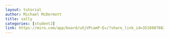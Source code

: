 ```yaml
---
layout: tutorial
author: Michael McDermott
title: sally
categories: [studentJ]
link: https://miro.com/app/board/uXjVPcamP-E=/?share_link_id=351698788230
---
```

